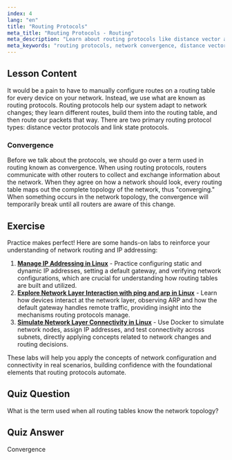 ```yaml
---
index: 4
lang: "en"
title: "Routing Protocols"
meta_title: "Routing Protocols - Routing"
meta_description: "Learn about routing protocols like distance vector and link state. Understand network convergence and how routers adapt to changes. Start your Linux networking journey!"
meta_keywords: "routing protocols, network convergence, distance vector, link state, Linux networking, beginner guide, network tutorial"
---
```


## Lesson Content

It would be a pain to have to manually configure routes on a routing table for every device on your network. Instead, we use what are known as routing protocols. Routing protocols help our system adapt to network changes; they learn different routes, build them into the routing table, and then route our packets that way. There are two primary routing protocol types: distance vector protocols and link state protocols.

### Convergence

Before we talk about the protocols, we should go over a term used in routing known as convergence. When using routing protocols, routers communicate with other routers to collect and exchange information about the network. When they agree on how a network should look, every routing table maps out the complete topology of the network, thus "converging." When something occurs in the network topology, the convergence will temporarily break until all routers are aware of this change.

## Exercise

Practice makes perfect! Here are some hands-on labs to reinforce your understanding of network routing and IP addressing:

1. **[Manage IP Addressing in Linux](https://labex.io/labs/linux-manage-ip-addressing-in-linux-592736)** - Practice configuring static and dynamic IP addresses, setting a default gateway, and verifying network configurations, which are crucial for understanding how routing tables are built and utilized.
2. **[Explore Network Layer Interaction with ping and arp in Linux](https://labex.io/labs/linux-explore-network-layer-interaction-with-ping-and-arp-in-linux-592746)** - Learn how devices interact at the network layer, observing ARP and how the default gateway handles remote traffic, providing insight into the mechanisms routing protocols manage.
3. **[Simulate Network Layer Connectivity in Linux](https://labex.io/labs/linux-simulate-network-layer-connectivity-in-linux-592752)** - Use Docker to simulate network nodes, assign IP addresses, and test connectivity across subnets, directly applying concepts related to network changes and routing decisions.

These labs will help you apply the concepts of network configuration and connectivity in real scenarios, building confidence with the foundational elements that routing protocols automate.

## Quiz Question

What is the term used when all routing tables know the network topology?

## Quiz Answer

Convergence
